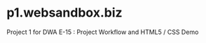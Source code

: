 p1.websandbox.biz
=================

Project 1 for DWA E-15 : Project Workflow and HTML5 / CSS Demo
